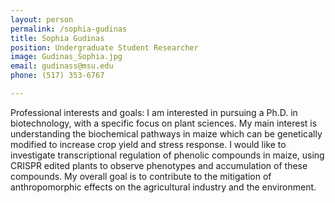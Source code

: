 ```yaml
---
layout: person
permalink: /sophia-gudinas
title: Sophia Gudinas
position: Undergraduate Student Researcher
image: Gudinas_Sophia.jpg
email: gudinass@msu.edu
phone: (517) 353-6767 

---
```



Professional interests and goals: I am interested in pursuing a Ph.D. in biotechnology, with a specific focus on plant sciences. My main interest is understanding the biochemical pathways in maize which can be genetically modified to increase crop yield and stress response. I would like to investigate transcriptional regulation of phenolic compounds in maize, using CRISPR edited plants to observe phenotypes and accumulation of these compounds. My overall goal is to contribute to the mitigation of anthropomorphic effects on the agricultural industry and the environment. 
